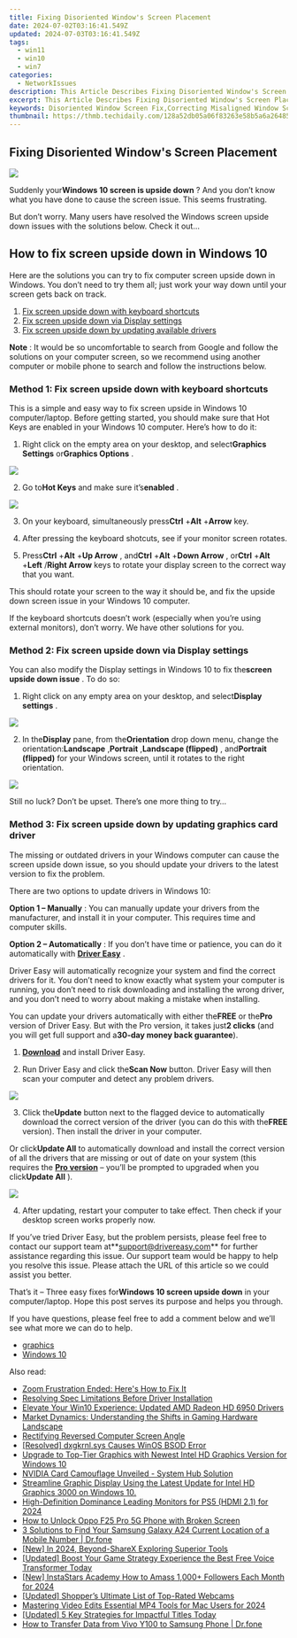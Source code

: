 ```yaml
---
title: Fixing Disoriented Window's Screen Placement
date: 2024-07-02T03:16:41.549Z
updated: 2024-07-03T03:16:41.549Z
tags:
  - win11
  - win10
  - win7
categories:
  - NetworkIssues
description: This Article Describes Fixing Disoriented Window's Screen Placement
excerpt: This Article Describes Fixing Disoriented Window's Screen Placement
keywords: Disoriented Window Screen Fix,Correcting Misaligned Window Screen,Aligning Window Placement,Screen Realignment Solutions,Window Screen Installation Tips,Optimizing Window Screen Placement,Troubleshooting Window Screen Issues
thumbnail: https://thmb.techidaily.com/128a52db05a06f83263e58b5a6a26485493e4674a4560940aaffe08f0a59ec40.jpg
---
```


## Fixing Disoriented Window's Screen Placement

![](https://images.drivereasy.com/wp-content/uploads/2018/06/img_5b16649a9fba1.jpg)

 Suddenly your**Windows 10 screen is upside down** ? And you don’t know what you have done to cause the screen issue. This seems frustrating.

 But don’t worry. Many users have resolved the Windows screen upside down issues with the solutions below. Check it out…

## How to fix screen upside down in Windows 10

 Here are the solutions you can try to fix computer screen upside down in Windows. You don’t need to try them all; just work your way down until your screen gets back on track.

1. [Fix screen upside down with keyboard shortcuts](#Fix1)
2. [Fix screen upside down via Display settings](#Fix2)
3. [Fix screen upside down by updating available drivers](#Fix3)

**Note** : It would be so uncomfortable to search from Google and follow the solutions on your computer screen, so we recommend using another computer or mobile phone to search and follow the instructions below.

###  Method 1: Fix screen upside down with keyboard shortcuts

 This is a simple and easy way to fix screen upside in Windows 10 computer/laptop. Before getting started, you should make sure that Hot Keys are enabled in your Windows 10 computer. Here’s how to do it:

 1) Right click on the empty area on your desktop, and select**Graphics Settings** or**Graphics Options** .

![](https://images.drivereasy.com/wp-content/uploads/2018/06/img_5b18e563d98db.jpg)

 2) Go to**Hot Keys** and make sure it’s**enabled** .

![](https://images.drivereasy.com/wp-content/uploads/2018/06/img_5b18e59b14930.jpg)

 3) On your keyboard, simultaneously press**Ctrl** +**Alt** +**Arrow** key.

 4) After pressing the keyboard shotcuts, see if your monitor screen rotates.

 5) Press**Ctrl** +**Alt** +**Up Arrow** , and**Ctrl** +**Alt** +**Down Arrow** , or**Ctrl** +**Alt** +**Left** /**Right Arrow** keys to rotate your display screen to the correct way that you want.

 This should rotate your screen to the way it should be, and fix the upside down screen issue in your Windows 10 computer.

 If the keyboard shortcuts doesn’t work (especially when you’re using external monitors), don’t worry. We have other solutions for you.

###  Method 2: Fix screen upside down via Display settings

 You can also modify the Display settings in Windows 10 to fix the**screen upside down issue** . To do so:

 1) Right click on any empty area on your desktop, and select**Display settings** .

![](https://images.drivereasy.com/wp-content/uploads/2018/06/img_5b1664f56b08b.jpg)

 2) In the**Display** pane, from the**Orientation** drop down menu, change the orientation:**Landscape** ,**Portrait** ,**Landscape (flipped)** , and**Portrait (flipped)** for your Windows screen, until it rotates to the right orientation.

![](https://images.drivereasy.com/wp-content/uploads/2018/06/img_5b16654b0c7e6.jpg)

 Still no luck? Don’t be upset. There’s one more thing to try…

###  Method 3: Fix screen upside down by updating graphics card driver

 The missing or outdated drivers in your Windows computer can cause the screen upside down issue, so you should update your drivers to the latest version to fix the problem.

There are two options to update drivers in Windows 10:

**Option 1 – Manually** : You can manually update your drivers from the manufacturer, and install it in your computer. This requires time and computer skills.

**Option 2 – Automatically** : If you don’t have time or patience, you can do it automatically with **[Driver Easy](https://tools.techidaily.com/drivereasy/download/)**  .

 Driver Easy will automatically recognize your system and find the correct drivers for it. You don’t need to know exactly what system your computer is running, you don’t need to risk downloading and installing the wrong driver, and you don’t need to worry about making a mistake when installing.

 You can update your drivers automatically with either the**FREE** or the**Pro** version of Driver Easy. But with the Pro version, it takes just**2 clicks** (and you will get full support and a**30-day money back guarantee**).

 1) **[Download](https://tools.techidaily.com/drivereasy/download/)**  and install Driver Easy.

 2) Run Driver Easy and click the**Scan Now** button. Driver Easy will then scan your computer and detect any problem drivers.

![](https://images.drivereasy.com/wp-content/uploads/2018/06/img_5b1665b20185d.jpg)

 3) Click the**Update** button next to the flagged device to automatically download the correct version of the driver (you can do this with the**FREE** version). Then install the driver in your computer.

 Or click**Update All** to automatically download and install the correct version of all the drivers that are missing or out of date on your system (this requires the **[Pro version](https://tools.techidaily.com/drivereasy/download/)**  – you’ll be prompted to upgraded when you click**Update All** ).

![](https://images.drivereasy.com/wp-content/uploads/2018/06/img_5b166616338a7.jpg)

 4) After updating, restart your computer to take effect. Then check if your desktop screen works properly now.

 If you’ve tried Driver Easy, but the problem persists, please feel free to contact our support team at**<support@drivereasy.com>** for further assistance regarding this issue. Our support team would be happy to help you resolve this issue. Please attach the URL of this article so we could assist you better.

  That’s it – Three easy fixes for**Windows 10 screen upside down** in your computer/laptop. Hope this post serves its purpose and helps you through.

 If you have questions, please feel free to add a comment below and we’ll see what more we can do to help.

* [graphics](https://tools.techidaily.com/drivereasy/download/)
* [Windows 10](https://tools.techidaily.com/drivereasy/download/)

<ins class="adsbygoogle"
     style="display:block"
     data-ad-format="autorelaxed"
     data-ad-client="ca-pub-7571918770474297"
     data-ad-slot="1223367746"></ins>



<ins class="adsbygoogle"
     style="display:block"
     data-ad-client="ca-pub-7571918770474297"
     data-ad-slot="8358498916"
     data-ad-format="auto"
     data-full-width-responsive="true"></ins>

<span class="atpl-alsoreadstyle">Also read:</span>
<div><ul>
<li><a href="https://network-issues.techidaily.com/zoom-frustration-ended-heres-how-to-fix-it/"><u>Zoom Frustration Ended: Here's How to Fix It</u></a></li>
<li><a href="https://network-issues.techidaily.com/resolving-spec-limitations-before-driver-installation/"><u>Resolving Spec Limitations Before Driver Installation</u></a></li>
<li><a href="https://network-issues.techidaily.com/elevate-your-win10-experience-updated-amd-radeon-hd-6950-drivers/"><u>Elevate Your Win10 Experience: Updated AMD Radeon HD 6950 Drivers</u></a></li>
<li><a href="https://network-issues.techidaily.com/market-dynamics-understanding-the-shifts-in-gaming-hardware-landscape/"><u>Market Dynamics: Understanding the Shifts in Gaming Hardware Landscape</u></a></li>
<li><a href="https://network-issues.techidaily.com/rectifying-reversed-computer-screen-angle/"><u>Rectifying Reversed Computer Screen Angle</u></a></li>
<li><a href="https://network-issues.techidaily.com/resolved-dxgkrnlsys-causes-winos-bsod-error/"><u>[Resolved] dxgkrnl.sys Causes WinOS BSOD Error</u></a></li>
<li><a href="https://network-issues.techidaily.com/1719974805276-upgrade-to-top-tier-graphics-with-newest-intel-hd-graphics-version-for-windows-10/"><u>Upgrade to Top-Tier Graphics with Newest Intel HD Graphics Version for Windows 10</u></a></li>
<li><a href="https://network-issues.techidaily.com/nvidia-card-camouflage-unveiled-system-hub-solution/"><u>NVIDIA Card Camouflage Unveiled - System Hub Solution</u></a></li>
<li><a href="https://network-issues.techidaily.com/1719974215162-streamline-graphic-display-using-the-latest-update-for-intel-hd-graphics-3000-on-windows-10/"><u>Streamline Graphic Display Using the Latest Update for Intel HD Graphics 3000 on Windows 10.</u></a></li>
<li><a href="https://screen-capture.techidaily.com/high-definition-dominance-leading-monitors-for-ps5-hdmi-21-for-2024/"><u>High-Definition Dominance  Leading Monitors for PS5 (HDMI 2.1) for 2024</u></a></li>
<li><a href="https://android-unlock.techidaily.com/how-to-unlock-oppo-f25-pro-5g-phone-with-broken-screen-by-drfone-android/"><u>How to Unlock Oppo F25 Pro 5G Phone with Broken Screen</u></a></li>
<li><a href="https://android-location-track.techidaily.com/3-solutions-to-find-your-samsung-galaxy-a24-current-location-of-a-mobile-number-drfone-by-drfone-virtual-android/"><u>3 Solutions to Find Your Samsung Galaxy A24 Current Location of a Mobile Number | Dr.fone</u></a></li>
<li><a href="https://screen-capture.techidaily.com/new-in-2024-beyond-sharex-exploring-superior-tools/"><u>[New] In 2024, Beyond-ShareX  Exploring Superior Tools</u></a></li>
<li><a href="https://extra-hints.techidaily.com/updated-boost-your-game-strategy-experience-the-best-free-voice-transformer-today/"><u>[Updated] Boost Your Game Strategy  Experience the Best Free Voice Transformer Today</u></a></li>
<li><a href="https://instagram-clips.techidaily.com/new-instastars-academy-how-to-amass-1000plus-followers-each-month-for-2024/"><u>[New] InstaStars Academy  How to Amass 1,000+ Followers Each Month for 2024</u></a></li>
<li><a href="https://screen-recording.techidaily.com/updated-shoppers-ultimate-list-of-top-rated-webcams/"><u>[Updated] Shopper’s Ultimate List of Top-Rated Webcams</u></a></li>
<li><a href="https://youtube-help.techidaily.com/mastering-video-edits-essential-mp4-tools-for-mac-users-for-2024/"><u>Mastering Video Edits  Essential MP4 Tools for Mac Users for 2024</u></a></li>
<li><a href="https://extra-hints.techidaily.com/updated-5-key-strategies-for-impactful-titles-today/"><u>[Updated] 5 Key Strategies for Impactful Titles Today</u></a></li>
<li><a href="https://android-transfer.techidaily.com/how-to-transfer-data-from-vivo-y100-to-samsung-phone-drfone-by-drfone-transfer-from-android-transfer-from-android/"><u>How to Transfer Data from Vivo Y100 to Samsung Phone | Dr.fone</u></a></li>
</ul></div>
